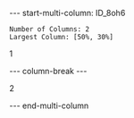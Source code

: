 --- start-multi-column: ID_8oh6
```column-settings
Number of Columns: 2  
Largest Column: [50%, 30%]  
```

1

--- column-break ---  

2

--- end-multi-column  